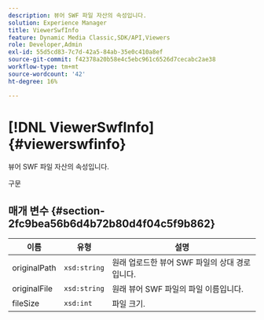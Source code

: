 ```yaml
---
description: 뷰어 SWF 파일 자산의 속성입니다.
solution: Experience Manager
title: ViewerSwfInfo
feature: Dynamic Media Classic,SDK/API,Viewers
role: Developer,Admin
exl-id: 55d5cd83-7c7d-42a5-84ab-35e0c410a8ef
source-git-commit: f42378a20b58e4c5ebc961c6526d7cecabc2ae38
workflow-type: tm+mt
source-wordcount: '42'
ht-degree: 16%

---
```


# [!DNL ViewerSwfInfo]{#viewerswfinfo}

뷰어 SWF 파일 자산의 속성입니다.

구문

## 매개 변수 {#section-2fc9bea56b6d4b72b80d4f04c5f9b862}

| 이름 | 유형 | 설명 |
|---|---|---|
| originalPath | `xsd:string` | 원래 업로드한 뷰어 SWF 파일의 상대 경로입니다. |
| originalFile | `xsd:string` | 원래 뷰어 SWF 파일의 파일 이름입니다. |
| fileSize | `xsd:int` | 파일 크기. |
